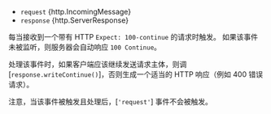 <!-- YAML
added: v0.3.0
-->

* `request` {http.IncomingMessage}
* `response` {http.ServerResponse}

每当接收到一个带有 HTTP `Expect: 100-continue` 的请求时触发。
如果该事件未被监听，则服务器会自动响应 `100 Continue`。

处理该事件时，如果客户端应该继续发送请求主体，则调 [`response.writeContinue()`]，否则生成一个适当的 HTTP 响应（例如 400 错误请求）。

注意，当该事件被触发且处理后，[`'request'`] 事件不会被触发。

